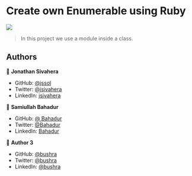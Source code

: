 # Create own Enumerable using Ruby

![](https://img.shields.io/badge/Microverse-blueviolet)

> In this project we use a module inside a class.

## Authors

👤 **Jonathan Sivahera**

- GitHub: [@jssol](https://github.com/jssol)
- Twitter: [@jsivahera](https://twitter.com/jsivahera)
- LinkedIn: [jsivahera](https://www.linkedin.com/in/jsivahera/)

👤 **Samiullah Bahadur**
- GitHub: [@ Bahadur](https://github.com/samiullahbahadur)
- Twitter: [@Bahadur](https://twitter.com/Samiull88496331)
- LinkedIn: [Bahadur](https://www.linkedin.com/in/jsivahera/)

👤 **Author 3**

- GitHub: [@bushra](https://github.com/bushmusi)
- Twitter: [@bushra](https://twitter.com/bushera_mestofa)
- LinkedIn: [@bushra](https://www.linkedin.com/in/bushra-mustofa)

